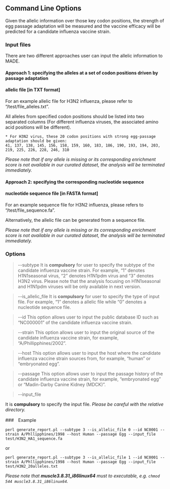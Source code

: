 ## Command Line Options

Given the allelic information over those key codon positions, the strength of egg passage adaptation will be measured and the vaccine efficacy will be predicted for a candidate influenza vaccine strain.

### Input files

There are two different approaches user can input the allelic information to MADE.

#### Approach 1: specifying the alleles at a set of codon positions driven by passage adaptation
#### allelic file [in TXT format]
For an example allelic file for H3N2 influenza, please refer to “/test/file_alleles.txt”.

All alleles from specified codon positions should be listed into two separated columns (For different influenza viruses, the associated amino acid positions will be different). 

```
* For H3N2 virus, these 20 codon positions with strong egg-passage adaptation should be given:
41, 137, 138, 145, 156, 158, 159, 160, 183, 186, 190, 193, 194, 203, 219, 225, 226, 228, 246, 310
```

*Please note that if any allele is missing or its corresponding enrichment score is not available in our curated dataset, the analysis will be terminated immediately.*

#### Approach 2: specifying the corresponding nucleotide sequence
#### nucleotide sequence file [in FASTA format]
For an example sequence file for H3N2 influenza, please refers to “/test/file_sequence.fa”.

Alternatively, the allelic file can be generated from a sequence file.

*Please note that if any allele is missing or its corresponding enrichment score is not available in our curated dataset, the analysis will be terminated immediately.*


### Options

> --subtype
It is **compulsory** for user to specify the subtype of the candidate influenza vaccine strain. For example, “1” denotes H1N1seasonal virus, “2” denotes H1N1pdm virus and “3” denotes H3N2 virus.
Please note that the analysis focusing on H1N1seasonal and H1N1pdm viruses will be only available in next version.

> --is_allelic_file
It is **compulsory** for user to specify the type of input file. For example, “1” denotes a allelic file while “0” denotes a nucleotide sequence file.

> --id
This option allows user to input the public database ID such as “NC000001” of the candidate influenza vaccine strain. 

> --strain
This option allows user to input the original source of the candidate influenza vaccine strain, for example, “A/Phillipphines/2002”.

> --host
This option allows user to input the host where the candidate influenza vaccine strain sources  from, for example, “human” or “embryonated egg”.

> --passage
This option allows user to input the passage history of the candidate influenza vaccine strain,  for example, “embryonated egg” or “Madin-Darby Canine Kidney (MDCK)”.

> --input_file
 
It is **compulsory** to specify the input file. 
*Please be careful with the relative directory.*

###　Example

 `perl generate_report.pl --subtype 3 --is_allelic_file 0 --id NC0001 --strain A/Phllipphines/1998 --host Human --passage Egg --input_file test/H3N2_HA1_sequence.fa`

   or

  `perl generate_report.pl --subtype 3 --is_allelic_file 1 --id NC0001 --strain A/Phllipphines/1998 --host Human --passage Egg --input_file test/H3N2_20alleles.txt`

  *Please note that **muscle3.8.31_i86linux64** must to executable, e.g. `chmod 544 muscle3.8.31_i86linux64`.*

